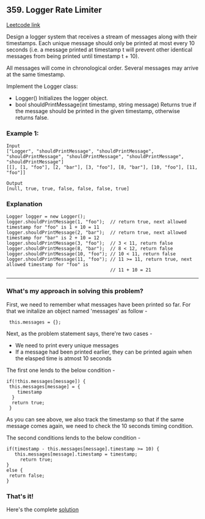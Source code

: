 ## 359. Logger Rate Limiter
[Leetcode link](https://leetcode.com/problems/logger-rate-limiter/)

Design a logger system that receives a stream of messages along with their timestamps. Each unique message should only be printed at most every 10 seconds (i.e. a message printed at timestamp t will prevent other identical messages from being printed until timestamp t + 10).

All messages will come in chronological order. Several messages may arrive at the same timestamp.

Implement the Logger class:

- Logger() Initializes the logger object.
- bool shouldPrintMessage(int timestamp, string message) Returns true if the message should be printed in the given timestamp, otherwise returns false.

### Example 1:

```
Input
["Logger", "shouldPrintMessage", "shouldPrintMessage", "shouldPrintMessage", "shouldPrintMessage", "shouldPrintMessage", "shouldPrintMessage"]
[[], [1, "foo"], [2, "bar"], [3, "foo"], [8, "bar"], [10, "foo"], [11, "foo"]]
```


```
Output
[null, true, true, false, false, false, true]
```

### Explanation
```
Logger logger = new Logger();
logger.shouldPrintMessage(1, "foo");  // return true, next allowed timestamp for "foo" is 1 + 10 = 11
logger.shouldPrintMessage(2, "bar");  // return true, next allowed timestamp for "bar" is 2 + 10 = 12
logger.shouldPrintMessage(3, "foo");  // 3 < 11, return false
logger.shouldPrintMessage(8, "bar");  // 8 < 12, return false
logger.shouldPrintMessage(10, "foo"); // 10 < 11, return false
logger.shouldPrintMessage(11, "foo"); // 11 >= 11, return true, next allowed timestamp for "foo" is
                                      // 11 + 10 = 21
 ```       
 
<hr/> 
 
 ### What's my approach in solving this problem?
 
 First, we need to remember what messages have been printed so far. For that we initalize an object named 'messages' as follow -
 ```
  this.messages = {};
 ```
 
 Next, as the problem statement says, there're two cases -
 - We need to print every unique messages
 - If a message had been printed earlier, they can be printed again when the elasped time is atmost 10 seconds
 
 The first one lends to the below condition -
 ```
 if(!this.messages[message]) {
  this.messages[message] = {
     timestamp
   }
   return true;
  }
 ```
 As you can see above, we also track the timestamp so that if the same message comes again, we need to check the 10 seconds timing condition.
 
 The second conditions lends to the below condition -
 ```
 if(timestamp - this.messages[message].timestamp >= 10) {
    this.messages[message].timestamp = timestamp;
      return true;
 }
 else {
  return false;
 }
 ```       
 
 ### That's it!
 
 Here's the complete [solution](https://github.com/hawaijar/FireLeetcode/blob/master/day:100/shouldPrintMessage.js)
        
 
